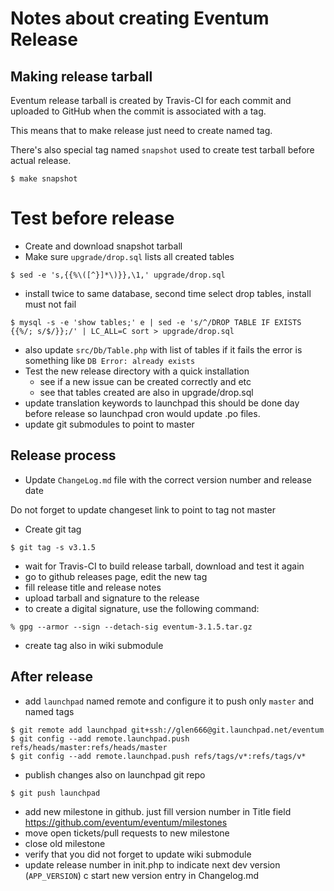 # Notes about creating Eventum Release

## Making release tarball

Eventum release tarball is created by Travis-CI for each commit and uploaded to
GitHub when the commit is associated with a tag.

This means that to make release just need to create named tag.

There's also special tag named `snapshot` used to create test tarball before actual release.

```
$ make snapshot
```

# Test before release

- Create and download snapshot tarball
- Make sure `upgrade/drop.sql` lists all created tables
```
$ sed -e 's,{{%\([^}]*\)}},\1,' upgrade/drop.sql
```
- install twice to same database, second time select drop tables, install must not fail
```
$ mysql -s -e 'show tables;' e | sed -e 's/^/DROP TABLE IF EXISTS {{%/; s/$/}};/' | LC_ALL=C sort > upgrade/drop.sql
```
- also update `src/Db/Table.php` with list of tables
if it fails the error is something like `DB Error: already exists`
- Test the new release directory with a quick installation
  * see if a new issue can be created correctly and etc
  * see that tables created are also in upgrade/drop.sql
- update translation keywords to launchpad
this should be done day before release so launchpad cron would update .po files.
- update git submodules to point to master

Release process
---------------

- Update `ChangeLog.md` file with the correct version number and release date

Do not forget to update changeset link to point to tag not master

- Create git tag
```
$ git tag -s v3.1.5
```
- wait for Travis-CI to build release tarball, download and test it again
- go to github releases page, edit the new tag
- fill release title and release notes
- upload tarball and signature to the release
- to create a digital signature, use the following command:
```
% gpg --armor --sign --detach-sig eventum-3.1.5.tar.gz
```
- create tag also in wiki submodule

After release
-------------

- add `launchpad` named remote and configure it to push only `master` and named tags
```
$ git remote add launchpad git+ssh://glen666@git.launchpad.net/eventum
$ git config --add remote.launchpad.push refs/heads/master:refs/heads/master
$ git config --add remote.launchpad.push refs/tags/v*:refs/tags/v*
```
- publish changes also on launchpad git repo
```
$ git push launchpad
```
- add new milestone in github. just fill version number in Title field https://github.com/eventum/eventum/milestones
- move open tickets/pull requests to new milestone
- close old milestone
- verify that you did not forget to update wiki submodule
- update release number in init.php to indicate next dev version (`APP_VERSION`)
c start new version entry in Changelog.md
